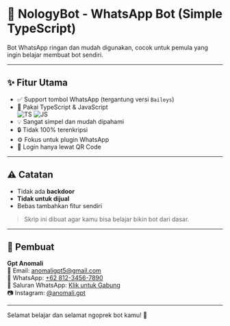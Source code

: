 # 🤖 NologyBot - WhatsApp Bot (Simple TypeScript)

Bot WhatsApp ringan dan mudah digunakan, cocok untuk pemula yang ingin belajar membuat bot sendiri.

---

## ✨ Fitur Utama

- ✅ Support tombol WhatsApp (tergantung versi `Baileys`)
- 🧠 Pakai TypeScript & JavaScript  
  ![TS](https://img.shields.io/badge/TypeScript-blue?logo=typescript) 
  ![JS](https://img.shields.io/badge/JavaScript-yellow?logo=javascript)
- 💡 Sangat simpel dan mudah dipahami
- 🔒 Tidak 100% terenkripsi
- ⚙️ Fokus untuk plugin WhatsApp
- 🔁 Login hanya lewat QR Code

---

## ⚠️ Catatan

- Tidak ada **backdoor**
- **Tidak untuk dijual**
- Bebas tambahkan fitur sendiri

> Skrip ini dibuat agar kamu bisa belajar bikin bot dari dasar.

---

## 👤 Pembuat

**Gpt Anomali**  
📧 Email: anomaligpt5@gmail.com  
📱 WhatsApp: [+62 812-3456-7890](https://wa.me/6281234567890)  
📢 Saluran WhatsApp: [Klik untuk Gabung](https://whatsapp.com/channel/linkmu)  
📷 Instagram: [@anomali.gpt](https://instagram.com/anomali.gpt)

---

Selamat belajar dan selamat ngoprek bot kamu! 🚀
